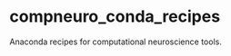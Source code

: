 compneuro_conda_recipes
=======================

Anaconda recipes for computational neuroscience tools.
